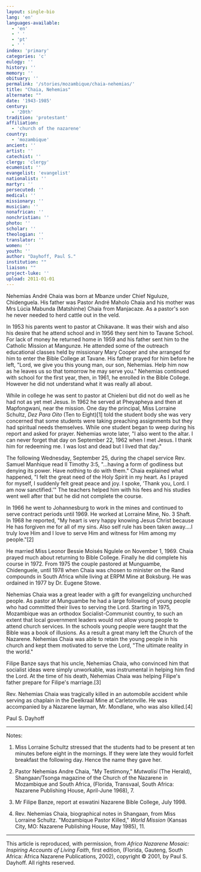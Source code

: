 ```yaml
---
layout: single-bio
lang: 'en'
languages-available:
  - 'en'
  - ' '
  - 'pt'
  - ' '
index: 'primary'
categories: 'c'
eulogy: ''
history: ''
memory: ''
obituary: ''
permalink: '/stories/mozambique/chaia-nehemias/'
title: "Chaia, Nehemias"
alternate: ""
date: '1943-1985'
century:
  - '20th'
tradition: 'protestant'
affiliation:
  - 'church of the nazarene'
country:
  - 'mozambique'
ancient: ''
artist: ''
catechist: ''
clergy: 'clergy'
ecumenist: ''
evangelist: 'evangelist'
nationalist: ''
martyr: ''
persecuted: ''
medical: ''
missionary: ''
musician: ''
nonafrican: ''
nonchristian: ''
photo: ''
scholar: ''
theologian: ''
translator: ''
women: ''
youth: ''
author: "Dayhoff, Paul S."
institution: ""
liaison: ""
project-luke: ''
upload: 2011-01-01
---
```




Nehemias André Chaia was born at Mbanze under Chief Nguluze, Chidenguela.  His father was Pastor André Maholo Chaia and his mother was Mrs Lúcia Mabunda (Matshinhe) Chaia from Manjacaze.  As a pastor's son he never needed to herd cattle out in the veld.

In 1953 his parents went to pastor at Chikavane.  It was their wish and also his desire that he attend school and in 1956 they sent him to Tavane School.  For lack of money he returned home in 1959 and his father sent him to the Catholic Mission at Mangunze.  He attended some of the outreach educational classes held by missionary Mary Cooper and she arranged for him to enter the Bible College at Tavane.  His father prayed for him before he left, "Lord, we give you this young man, our son, Nehemias.  Help him now as he leaves us so that tomorrow he may serve you."  Nehemias continued with school for the first year, then, in 1961, he enrolled in the Bible College.  However he did not understand what it was really all about.

While in college he was sent to pastor at Chieleni but did not do well as he had not as yet met Jesus.  In 1962 he served at Pheyapheya and then at Mapfongwani, near the mission.  One day the principal, Miss Lorraine Schultz, *Dez Para Oito* (Ten to Eight)[1]  told the student body she was very concerned that some students were taking preaching assignments but they had spiritual needs themselves.  While one student began to weep during his report and asked for prayer.  Nehemias wrote later, "I also went to the altar.  I can never forget that day on September 22, 1962 when I met Jesus.  I thank him for redeeming me.  I was lost and dead but I lived that day."

The following Wednesday, September 25, during the chapel service Rev. Samuel Manhique read II Timothy 3:5, "...having a form of godliness but denying its power.  Have nothing to do with them."  Chaia explained what happened, "I felt the great need of the Holy Spirit in my heart.  As I prayed for myself,  I suddenly felt great peace and joy.  I spoke, 'Thank you, Lord.  I am now sanctified.'"  The teachers helped him with his fees and  his studies went well after that but he did not complete the course.

In 1966 he went to Johannesburg to work in the mines and continued to serve contract periods until 1969.  He worked at Lorraine Mine, No. 3 Shaft.  In 1968 he reported, "My heart is very happy knowing Jesus Christ because He has forgiven me for all of my sins.  Also self rule has been taken away....I truly love Him and I love to serve Him and witness for Him among my people."[2]

He married Miss Leonor Bessie Moisés Ngulele on November 1, 1969.  Chaia prayed much about returning to Bible College. Finally he did complete his course in 1972.  From 1975 the couple pastored at Munguambe, Chidenguele, until 1978 when Chaia was chosen to minister on the Rand compounds in South Africa while living at ERPM Mine at Boksburg.  He was ordained in 1977 by Dr. Eugene Stowe.

Nehemias Chaia was a great leader with a gift for evangelizing unchurched people.  As pastor at Munguambe he had a large following of young people who had committed their lives to serving the Lord.  Starting in 1975, Mozambique was an orthodox Socialist-Communist country, to such an extent that local government leaders would not allow young people to attend church services.  In the schools young people were taught that the Bible was a book of illusions.  As a result a great many left the Church of the Nazarene.  Nehemias Chaia was able to retain the young people in his church and kept them motivated to serve the Lord, "The ultimate reality in the world."

Filipe Banze says that his uncle, Nehemias Chaia, who convinced him that socialist ideas were simply unworkable, was instrumental in helping him find the Lord.  At the time of his death, Nehemias Chaia was helping Filipe's father prepare for Filipe's marriage.[3]

Rev. Nehemias Chaia was tragically killed in an automobile accident while serving as chaplain in the Deelkraal Mine at Carletonville.  He was accompanied  by a Nazarene layman, Mr. Mondlane, who was also killed.[4]

Paul S. Dayhoff

---

Notes:

1. Miss Lorraine Schultz stressed that the students had to be present at ten minutes before eight in the mornings.  If they were late they would forfeit breakfast the following day.  Hence the name they gave her.

2. Pastor Nehemias Andre Chaia, "My Testimony,"  *Mutwalisi*  (The Herald), Shangaan/Tsonga magazine of the Church of the Nazarene in Mozambique and South Africa, (Florida, Transvaal, South Africa: Nazarene Publishing House, April-June 1968), 7.

3. Mr Filipe Banze, report at eswatini Nazarene Bible College, July 1998.

4. Rev. Nehemias Chaia, biographical notes in Shangaan, from Miss Lorraine Schultz.  "Mozambique Pastor Killed,"  *World Mission* (Kansas City, MO: Nazarene Publishing House, May 1985), 11.

---

This article is reproduced, with permission, from *Africa Nazarene Mosaic: Inspiring Accounts of Living Faith*, first edition, (Florida, Gauteng, South Africa: Africa Nazarene Publications, 2002), copyright &copy; 2001, by Paul S. Dayhoff.  All rights reserved.
